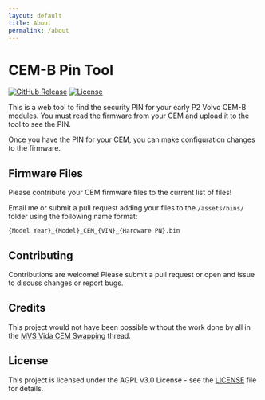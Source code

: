 ```yaml
---
layout: default
title: About
permalink: /about
---
```

# CEM-B Pin Tool

[![GitHub Release](https://img.shields.io/github/v/release/kForth/CEM-B-Pin-Tool?logo=github&logoColor=white)](https://github.com/kForth/CEM-B-Pin-Tool/releases)
[![License](https://img.shields.io/github/license/kForth/CEM-B-Pin-Tool)](https://github.com/kForth/CEM-B-Pin-Tool/blob/main/LICENSE)

This is a web tool to find the security PIN for your early P2 Volvo CEM-B modules.  You must read the firmware from your CEM and upload it to the tool to see the PIN.

Once you have the PIN for your CEM, you can make configuration changes to the firmware.

## Firmware Files

Please contribute your CEM firmware files to the current list of files!

Email me or submit a pull request adding your files to the `/assets/bins/` folder using the following name format:

    {Model Year}_{Model}_CEM_{VIN}_{Hardware PN}.bin

## Contributing

Contributions are welcome! Please submit a pull request or open and issue to discuss changes or report bugs.

## Credits

This project would not have been possible without the work done by all in the [MVS Vida CEM Swapping](https://www.matthewsvolvosite.com/forums/viewtopic.php?f=10&t=85611) thread.

## License

This project is licensed under the AGPL v3.0 License - see the [LICENSE](LICENSE) file for details.

